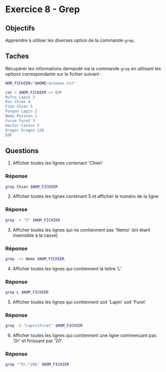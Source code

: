 # Exercice 8 - Grep

## Objectifs 

Apprendre à utiliser les diverses option de la commande `grep`.

## Taches

Récupérer les informations demandé via la commande `grep` en utilisant les options correspondante sur le fichier suivant : 

```bash
NOM_FICHIER="$HOME/animaux.txt"

cat > $NOM_FICHIER << EOF
Rufus Lapin 3
Rex Chien 4
Fido Chien 5
Ponpon Lapin 2
Nemo Poisson 1
Furax Furet 3
Hector Castor 5
Dragor Dragon 120
EOF
```

## Questions

1. Afficher toutes les lignes contenant 'Chien'

### Réponse

```bash
grep Chien $NOM_FICHIER
```
2. Afficher toutes les lignes contenant 5 et afficher le numéro de la ligne

### Réponse

```bash
grep -n "5" $NOM_FICHIER
```
3. Afficher toutes les lignes qui ne contiennent pas 'Nemo' (en étant insensible à la casse)

### Réponse

```bash
grep -vi Nemo $NOM_FICHIER
```
4. Afficher toutes les lignes qui contiennent la lettre 'L'

### Réponse

```bash
grep L $NOM_FICHIER
```
5. Afficher toutes les lignes qui contiennent soit 'Lapin' soit 'Furet'

### Réponse

```bash
grep -E "Lapin|Furet" $NOM_FICHIER
```

6. Afficher toutes les lignes qui contiennent une ligne commençant pas 'Dr' et finissant par '20'.

### Réponse

```bash
grep "^Dr.*20$" $NOM_FICHIER
```